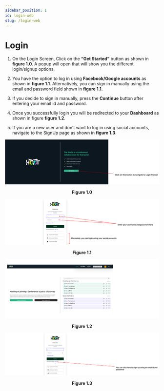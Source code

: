 ```yaml
---
sidebar_position: 1
id: login-web
slug: /login-web
---
```


# Login

1. On the Login Screen, Click on the **“Get Started”** button as shown in **figure 1.0**. A popup will open that will show you the different login/signup options.

2. You have the option to log in using **Facebook/Google accounts** as shown in **figure 1.1**. Alternatively, you can sign in manually using the email and password field shown in **figure 1.1.**

3. If you decide to sign in manually, press the **Continue** button after entering your email id and password.

3. Once you successfully login you will be redirected to your **Dashboard** as shown in figure **figure 1.2**.

4. If you are a new user and don’t want to log in using social accounts, navigate to the SignUp page as shown in **figure 1.3**.

![Figure 1.0](/img/Figure1.0web.png)
<center><b>Figure 1.0</b></center>

![Figure 1.1](/img/Figure1.1web.png)
<center><b>Figure 1.1</b></center>

![Figure 1.2](/img/Figure1.2web.png)
<center><b>Figure 1.2</b></center>

![Figure 1.3](/img/Figure1.3web.png)
<center><b>Figure 1.3</b></center>
